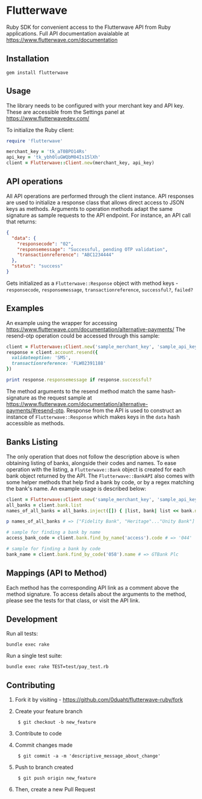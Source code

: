 # Flutterwave

Ruby SDK for convenient access to the Flutterwave API from Ruby applications. Full API documentation avaialable at https://www.flutterwave.com/documentation

## Installation

    gem install flutterwave

## Usage

The library needs to be configured with your merchant key and API key. These are accessible from the Settings panel at https://www.flutterwavedev.com/

To initialize the Ruby client:

```ruby
require 'flutterwave'

merchant_key = 'tk_aT0BPO14Rs'
api_key = 'tk_ybh0luGWQbM04Is15lXh'
client = Flutterwave::Client.new(merchant_key, api_key)
```

## API operations
All API operations are performed through the client instance. API responses are used to initialize a response class that allows direct access to JSON keys as methods. Arguments to operation methods adapt the same signature as sample requests to the API endpoint. For instance, an API call that returns:

```json
{
  "data": {
    "responsecode": "02",
    "responsemessage": "Successful, pending OTP validation",
    "transactionreference": "ABC1234444"
  },
  "status": "success"
}
```
Gets initialized as a `Flutterwave::Response` object with method keys - `responsecode`, `responsemessage`, `transactionreference`, `successful?`, `failed?`

## Examples
An example using the wrapper for accessing https://www.flutterwave.com/documentation/alternative-payments/
The resend-otp operation could be accessed through this sample:

```ruby
client = Flutterwave::Client.new('sample_merchant_key', 'sample_api_key')
response = client.account.resend({
  validateoption: 'SMS',
  transactionreference: 'FLW02391188'
})

print response.responsemessage if response.successful?
```

The method arguments to the resend method match the same hash-signature as the request sample at https://www.flutterwave.com/documentation/alternative-payments/#resend-otp. Response from the API is used to construct an instance of `Flutterwave::Response` which makes keys in the `data` hash accessible as methods.

## Banks Listing
The only operation that does not follow the description above is when obtaining listing of banks, alongside their codes and names. To ease operation with the listing, a `Flutterwave::Bank` object is created for each bank object returned by the API. The `Flutterwave::BankAPI` also comes with some helper methods that help find a bank by code, or by a regex matching the bank's name. An example usage is described below:

```ruby
client = Flutterwave::Client.new('sample_merchant_key', 'sample_api_key')
all_banks = client.bank.list
names_of_all_banks = all_banks.inject([]) { |list, bank| list << bank.name }

p names_of_all_banks # => ["Fidelity Bank", "Heritage"..."Unity Bank"]

# sample for finding a bank by name
access_bank_code = client.bank.find_by_name('access').code # => '044'

# sample for finding a bank by code
bank_name = client.bank.find_by_code('058').name # => GTBank Plc
```

## Mappings (API to Method)
Each method has the corresponding API link as a comment above the method signature. To access details about the arguments to the method, please see the tests for that class, or visit the API link.

## Development

Run all tests:

    bundle exec rake

Run a single test suite:

    bundle exec rake TEST=test/pay_test.rb

## Contributing

1. Fork it by visiting - https://github.com/0duaht/flutterwave-ruby/fork

2. Create your feature branch

        $ git checkout -b new_feature
    
3. Contribute to code

4. Commit changes made

        $ git commit -a -m 'descriptive_message_about_change'
    
5. Push to branch created

        $ git push origin new_feature
    
6. Then, create a new Pull Request